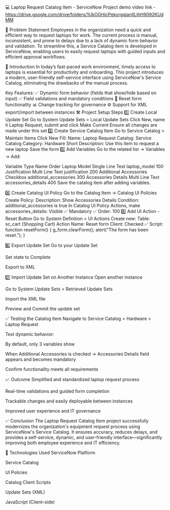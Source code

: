 💻 Laptop Request Catalog Item - ServiceNow Project
demo video link -  https://drive.google.com/drive/folders/1UkOGHicPekorgqjanIlLihH9092KUdMM

📌 Problem Statement Employees in the organization need a quick and efficient way to request laptops for work. The current process is manual, inconsistent, and prone to delays due to a lack of dynamic form behavior and validation. To streamline this, a Service Catalog item is developed in ServiceNow, enabling users to easily request laptops with guided inputs and efficient approval workflows.

📘 Introduction In today’s fast-paced work environment, timely access to laptops is essential for productivity and onboarding. This project introduces a modern, user-friendly self-service interface using ServiceNow's Service Catalog, eliminating the drawbacks of the manual process.

Key Features: ✅ Dynamic form behavior (fields that show/hide based on input) ✅ Field validations and mandatory conditions 🔁 Reset form functionality 📊 Change tracking for governance ⚙️ Support for XML export/import between instances 🛠️ Project Setup Steps 1️⃣ Create Local Update Set Go to System Update Sets > Local Update Sets Click New, name it Laptop Request, submit and click Make Current Ensure all changes are made under this set 2️⃣ Create Service Catalog Item Go to Service Catalog > Maintain Items Click New Fill: Name: Laptop Request Catalog: Service Catalog Category: Hardware Short Description: Use this item to request a new laptop Save the form 3️⃣ Add Variables Go to the related list → Variables → Add:

Variable Type Name Order Laptop Model Single Line Text laptop_model 100 Justification Multi Line Text justification 200 Additional Accessories Checkbox additional_accessories 300 Accessories Details Multi Line Text accessories_details 400 Save the catalog item after adding variables.

4️⃣ Create Catalog UI Policy Go to the Catalog Item → Catalog UI Policies Create Policy: Description: Show Accessories Details Condition: additional_accessories is true In Catalog UI Policy Actions, make accessories_details: Visible ✅ Mandatory ✅ Order: 100 5️⃣ Add UI Action - Reset Button Go to System Definition > UI Actions Create new: Table: sc_cart (Shopping Cart) Action Name: Reset form Client: Checked ✅ Script: function resetForm() { g_form.clearForm(); alert("The form has been reset."); }

6️⃣ Export Update Set Go to your Update Set

Set state to Complete

Export to XML

7️⃣ Import Update Set on Another Instance Open another instance

Go to System Update Sets > Retrieved Update Sets

Import the XML file

Preview and Commit the update set

✅ Testing the Catalog Item Navigate to Service Catalog > Hardware > Laptop Request

Test dynamic behavior:

By default, only 3 variables show

When Additional Accessories is checked → Accessories Details field appears and becomes mandatory

Confirm functionality meets all requirements

📈 Outcome Simplified and standardized laptop request process

Real-time validations and guided form completion

Trackable changes and easily deployable between instances

Improved user experience and IT governance

✅ Conclusion The Laptop Request Catalog Item project successfully modernizes the organization's equipment request process using ServiceNow's Service Catalog. It ensures accuracy, reduces delays, and provides a self-service, dynamic, and user-friendly interface—significantly improving both employee experience and IT efficiency.

📂 Technologies Used ServiceNow Platform

Service Catalog

UI Policies

Catalog Client Scripts

Update Sets (XML)

JavaScript (Client-side)
